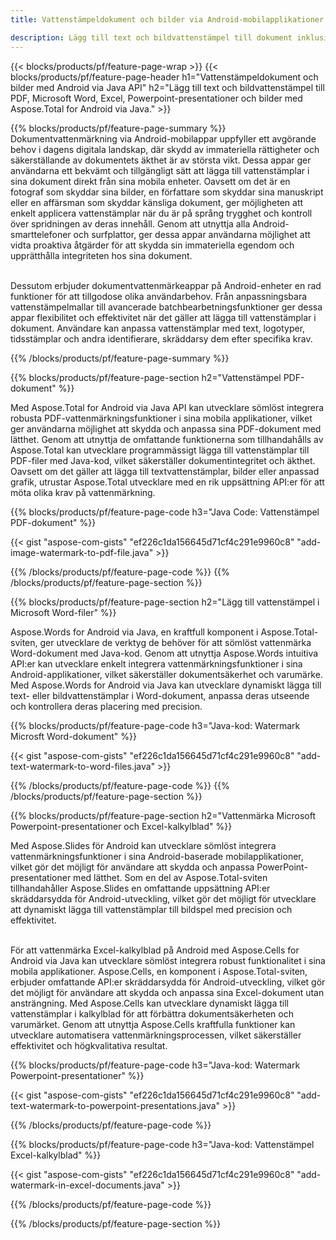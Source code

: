 ```yaml
---
title: Vattenstämpeldokument och bilder via Android-mobilapplikationer

description: Lägg till text och bildvattenstämpel till dokument inklusive Microsoft Word, Excel, PowerPoint, PDF och bilder via din Android-mobilapplikation. Lägg till gratis text eller bildvattenstämpel online via app.
---
```


{{< blocks/products/pf/feature-page-wrap >}}
{{< blocks/products/pf/feature-page-header h1="Vattenstämpeldokument och bilder med Android via Java API" h2="Lägg till text och bildvattenstämpel till PDF, Microsoft Word, Excel, Powerpoint-presentationer och bilder med Aspose.Total for Android via Java." >}}

{{% blocks/products/pf/feature-page-summary %}}
Dokumentvattenmärkning via Android-mobilappar uppfyller ett avgörande behov i dagens digitala landskap, där skydd av immateriella rättigheter och säkerställande av dokumentets äkthet är av största vikt. Dessa appar ger användarna ett bekvämt och tillgängligt sätt att lägga till vattenstämplar i sina dokument direkt från sina mobila enheter. Oavsett om det är en fotograf som skyddar sina bilder, en författare som skyddar sina manuskript eller en affärsman som skyddar känsliga dokument, ger möjligheten att enkelt applicera vattenstämplar när du är på språng trygghet och kontroll över spridningen av deras innehåll. Genom att utnyttja alla Android-smarttelefoner och surfplattor, ger dessa appar användarna möjlighet att vidta proaktiva åtgärder för att skydda sin immateriella egendom och upprätthålla integriteten hos sina dokument. <br /><br />

Dessutom erbjuder dokumentvattenmärkeappar på Android-enheter en rad funktioner för att tillgodose olika användarbehov. Från anpassningsbara vattenstämpelmallar till avancerade batchbearbetningsfunktioner ger dessa appar flexibilitet och effektivitet när det gäller att lägga till vattenstämplar i dokument. Användare kan anpassa vattenstämplar med text, logotyper, tidsstämplar och andra identifierare, skräddarsy dem efter specifika krav. 

{{% /blocks/products/pf/feature-page-summary  %}}

{{% blocks/products/pf/feature-page-section  h2="Vattenstämpel PDF-dokument" %}}

Med Aspose.Total for Android via Java API kan utvecklare sömlöst integrera robusta PDF-vattenmärkningsfunktioner i sina mobila applikationer, vilket ger användarna möjlighet att skydda och anpassa sina PDF-dokument med lätthet. Genom att utnyttja de omfattande funktionerna som tillhandahålls av Aspose.Total kan utvecklare programmässigt lägga till vattenstämplar till PDF-filer med Java-kod, vilket säkerställer dokumentintegritet och äkthet. Oavsett om det gäller att lägga till textvattenstämplar, bilder eller anpassad grafik, utrustar Aspose.Total utvecklare med en rik uppsättning API:er för att möta olika krav på vattenmärkning.

{{% blocks/products/pf/feature-page-code h3="Java Code: Vattenstämpel PDF-dokument" %}}

{{< gist "aspose-com-gists" "ef226c1da156645d71cf4c291e9960c8" "add-image-watermark-to-pdf-file.java" >}}

{{% /blocks/products/pf/feature-page-code  %}}
{{% /blocks/products/pf/feature-page-section %}}

{{% blocks/products/pf/feature-page-section  h2="Lägg till vattenstämpel i Microsoft Word-filer" %}}

Aspose.Words for Android via Java, en kraftfull komponent i Aspose.Total-sviten, ger utvecklare de verktyg de behöver för att sömlöst vattenmärka Word-dokument med Java-kod. Genom att utnyttja Aspose.Words intuitiva API:er kan utvecklare enkelt integrera vattenmärkningsfunktioner i sina Android-applikationer, vilket säkerställer dokumentsäkerhet och varumärke. Med Aspose.Words for Android via Java kan utvecklare dynamiskt lägga till text- eller bildvattenstämplar i Word-dokument, anpassa deras utseende och kontrollera deras placering med precision.

{{% blocks/products/pf/feature-page-code h3="Java-kod: Watermark Microsft Word-dokument" %}}

{{< gist "aspose-com-gists" "ef226c1da156645d71cf4c291e9960c8" "add-text-watermark-to-word-files.java" >}}

{{% /blocks/products/pf/feature-page-code  %}}
{{% /blocks/products/pf/feature-page-section %}}


{{% blocks/products/pf/feature-page-section  h2="Vattenmärka Microsoft Powerpoint-presentationer och Excel-kalkylblad" %}}

Med Aspose.Slides för Android kan utvecklare sömlöst integrera vattenmärkningsfunktioner i sina Android-baserade mobilapplikationer, vilket gör det möjligt för användare att skydda och anpassa PowerPoint-presentationer med lätthet. Som en del av Aspose.Total-sviten tillhandahåller Aspose.Slides en omfattande uppsättning API:er skräddarsydda för Android-utveckling, vilket gör det möjligt för utvecklare att dynamiskt lägga till vattenstämplar till bildspel med precision och effektivitet. <br /><br />

För att vattenmärka Excel-kalkylblad på Android med Aspose.Cells for Android via Java kan utvecklare sömlöst integrera robust funktionalitet i sina mobila applikationer. Aspose.Cells, en komponent i Aspose.Total-sviten, erbjuder omfattande API:er skräddarsydda för Android-utveckling, vilket gör det möjligt för användare att skydda och anpassa sina Excel-dokument utan ansträngning. Med Aspose.Cells kan utvecklare dynamiskt lägga till vattenstämplar i kalkylblad för att förbättra dokumentsäkerheten och varumärket. Genom att utnyttja Aspose.Cells kraftfulla funktioner kan utvecklare automatisera vattenmärkningsprocessen, vilket säkerställer effektivitet och högkvalitativa resultat. 

{{% blocks/products/pf/feature-page-code h3="Java-kod: Watermark Powerpoint-presentationer" %}}

{{< gist "aspose-com-gists" "ef226c1da156645d71cf4c291e9960c8" "add-text-watermark-to-powerpoint-presentations.java" >}}

{{% /blocks/products/pf/feature-page-code  %}}

{{% blocks/products/pf/feature-page-code h3="Java-kod: Vattenstämpel Excel-kalkylblad" %}}

{{< gist "aspose-com-gists" "ef226c1da156645d71cf4c291e9960c8" "add-watermark-in-excel-documents.java" >}}

{{% /blocks/products/pf/feature-page-code  %}}


{{% /blocks/products/pf/feature-page-section %}}